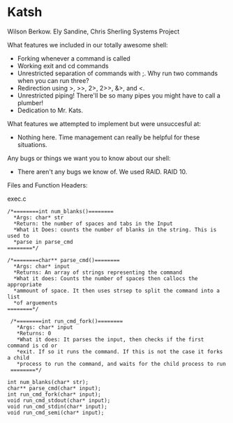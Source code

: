 # Katsh
Wilson Berkow. Ely Sandine, Chris Sherling Systems Project

What features we included in our totally awesome shell:
- Forking whenever a command is called
- Working exit and cd commands
- Unrestricted separation of commands with ;. Why run two commands when you can run three?
- Redirection using >, >>, 2>, 2>>, &>, and <.
- Unrestricted piping! There'll be so many pipes you might have to call a plumber!
- Dedication to Mr. Kats.

What features we attempted to implement but were unsuccesful at:
- Nothing here. Time management can really be helpful for these situations.

Any bugs or things we want you to know about our shell:
- There aren't any bugs we know of. We used RAID. RAID 10.

Files and Function Headers:

exec.c

    /*========int num_blanks()========
	  *Args: char* str
      *Return: the number of spaces and tabs in the Input
      *What it Does: counts the number of blanks in the string. This is used to
      *parse in parse_cmd
    ========*/

    /*========char** parse_cmd()========
      *Args: char* input
      *Returns: An array of strings representing the command
      *What it does: Counts the number of spaces then callocs the appropriate
      *ammount of space. It then uses strsep to split the command into a list 
      *of arguements
    ========*/

     /*========int run_cmd_fork()========
       *Args: char* input
       *Returns: 0
       *What it does: It parses the input, then checks if the first command is cd or
       *exit. If so it runs the command. If this is not the case it forks a child
       *process to run the command, and waits for the child process to run
     ========*/

    int num_blanks(char* str);
    char** parse_cmd(char* input);
    int run_cmd_fork(char* input);
    void run_cmd_stdout(char* input);
    void run_cmd_stdin(char* input);
    void run_cmd_semi(char* input);
